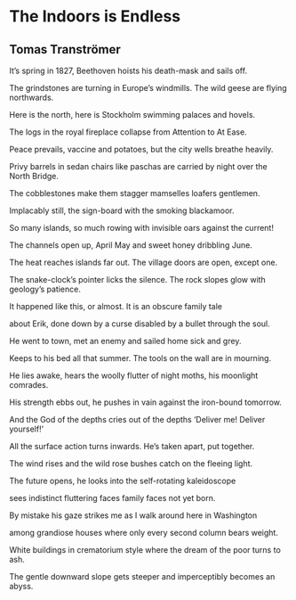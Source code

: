 # The Indoors is Endless
## Tomas Tranströmer
It’s spring in 1827, Beethoven
hoists his death-mask and sails off.

The grindstones are turning in Europe’s windmills.
The wild geese are flying northwards.

Here is the north, here is Stockholm
swimming palaces and hovels.

The logs in the royal fireplace
collapse from Attention to At Ease.

Peace prevails, vaccine and potatoes,
but the city wells breathe heavily.

Privy barrels in sedan chairs like paschas
are carried by night over the North Bridge.

The cobblestones make them stagger
mamselles loafers gentlemen.

Implacably still, the sign-board
with the smoking blackamoor.

So many islands, so much rowing
with invisible oars against the current!

The channels open up, April May
and sweet honey dribbling June.

The heat reaches islands far out.
The village doors are open, except one.

The snake-clock’s pointer licks the silence.
The rock slopes glow with geology’s patience.

It happened like this, or almost.
It is an obscure family tale

about Erik, done down by a curse
disabled by a bullet through the soul.

He went to town, met an enemy
and sailed home sick and grey.

Keeps to his bed all that summer.
The tools on the wall are in mourning.

He lies awake, hears the woolly flutter
of night moths, his moonlight comrades.

His strength ebbs out, he pushes in vain
against the iron-bound tomorrow.

And the God of the depths cries out of the depths
‘Deliver me! Deliver yourself!’

All the surface action turns inwards.
He’s taken apart, put together.

The wind rises and the wild rose bushes
catch on the fleeing light.

The future opens, he looks into
the self-rotating kaleidoscope

sees indistinct fluttering faces
family faces not yet born.

By mistake his gaze strikes me
as I walk around here in Washington

among grandiose houses where only
every second column bears weight.

White buildings in crematorium style
where the dream of the poor turns to ash.

The gentle downward slope gets steeper
and imperceptibly becomes an abyss.